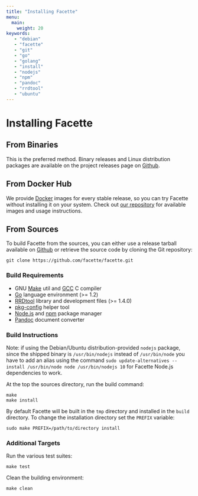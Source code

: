 ```yaml
---
title: "Installing Facette"
menu:
  main:
    weight: 20
keywords:
   - "debian"
   - "facette"
   - "git"
   - "go"
   - "golang"
   - "install"
   - "nodejs"
   - "npm"
   - "pandoc"
   - "rrdtool"
   - "ubuntu"
---
```


# Installing Facette

## From Binaries

This is the preferred method. Binary releases and Linux distribution packages are available on the project releases
page on [Github][0].

## From Docker Hub

We provide [Docker][1] images for every stable release, so you can try Facette without installing it on your system.
Check out [our repository][2] for available images and usage instructions.

## From Sources

To build Facette from the sources, you can either use a release tarball available on [Github][0] or retrieve the
source code by cloning the Git repository:

```
git clone https://github.com/facette/facette.git
```

### Build Requirements

 * GNU [Make](http://www.gnu.org/software/make/) util and [GCC](http://www.gnu.org/software/gcc/) C compiler
 * [Go](http://golang.org/) language environment (>= 1.2)
 * [RRDtool](http://oss.oetiker.ch/rrdtool/index.en.html) library and development files (>= 1.4.0)
 * [pkg-config](http://pkgconfig.freedesktop.org/) helper tool
 * [Node.js](http://nodejs.org/) and [npm](https://www.npmjs.org/) package manager
 * [Pandoc](http://johnmacfarlane.net/pandoc/) document converter

### Build Instructions

<span class="fa fa-warning"></span> Note: if using the Debian/Ubuntu distribution-provided `nodejs` package, since
the shipped binary is `/usr/bin/nodejs` instead of `/usr/bin/node` you have to add an alias using the command
`sudo update-alternatives --install /usr/bin/node node /usr/bin/nodejs 10` for Facette Node.js dependencies to work.

At the top the sources directory, run the build command:

```
make
make install
```

By default Facette will be built in the `tmp` directory and installed in the `build` directory. To change the
installation directory set the `PREFIX` variable:

```
sudo make PREFIX=/path/to/directory install
```

### Additional Targets

Run the various test suites:

```
make test
```

Clean the building environment:

```
make clean
```

[0]: https://github.com/facette/facette/releases
[1]: https://www.docker.com/
[2]: https://registry.hub.docker.com/u/facette/facette/
